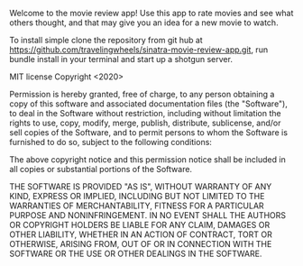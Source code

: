 Welcome to the movie review app! Use this app to rate movies and see what others
thought, and that may give you an idea for a new movie to watch.

To install simple clone the repository from git hub at https://github.com/travelingwheels/sinatra-movie-review-app.git, run bundle install in your terminal and start up a shotgun server.

MIT license
Copyright <2020> <gwheeler>

Permission is hereby granted, free of charge, to any person obtaining a copy of this software and associated documentation files (the "Software"), to deal in the Software without restriction, including without limitation the rights to use, copy, modify, merge, publish, distribute, sublicense, and/or sell copies of the Software, and to permit persons to whom the Software is furnished to do so, subject to the following conditions:

The above copyright notice and this permission notice shall be included in all copies or substantial portions of the Software.

THE SOFTWARE IS PROVIDED "AS IS", WITHOUT WARRANTY OF ANY KIND, EXPRESS OR IMPLIED, INCLUDING BUT NOT LIMITED TO THE WARRANTIES OF MERCHANTABILITY, FITNESS FOR A PARTICULAR PURPOSE AND NONINFRINGEMENT. IN NO EVENT SHALL THE AUTHORS OR COPYRIGHT HOLDERS BE LIABLE FOR ANY CLAIM, DAMAGES OR OTHER LIABILITY, WHETHER IN AN ACTION OF CONTRACT, TORT OR OTHERWISE, ARISING FROM, OUT OF OR IN CONNECTION WITH THE SOFTWARE OR THE USE OR OTHER DEALINGS IN THE SOFTWARE.
